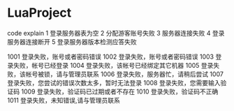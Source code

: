 # LuaProject
code    explain
1       登录服务器表为空
2       分配游客账号失败
3       服务器连接失败
4       登录服务器连接断开
5       登录服务器版本检测应答失败

1001    登录失败，账号或者密码错误
1002    登录失败，账号或者密码错误
1003    登录失败，帐号已经登录
1004    登录失败，该帐号已经绑定其它机器
1005    登录失败，该帐号被锁，请与管理员联系
1006    登录失败，服务器忙，请稍后尝试
1007    登录失败，您尝试的错误次数太多，暂时无法登录
1008    登录失败，您需要输入验证码
1009    登录失败，验证码已过期或者不存在
1010    登录失败，验证码不正确
1011    登录失败，未知错误,请与管理员联系